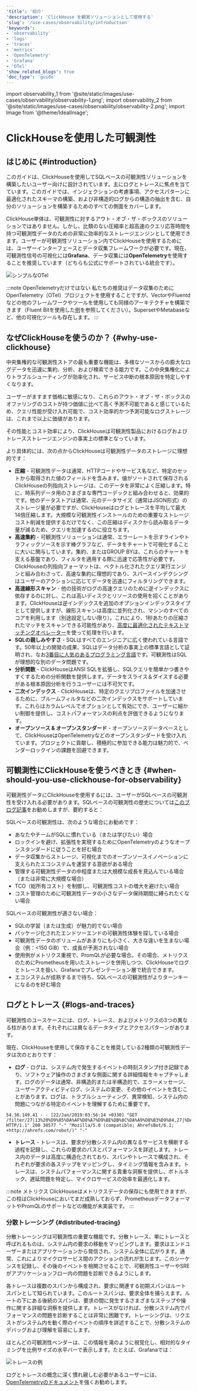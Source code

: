 ```yaml
---
'title': '紹介'
'description': 'ClickHouse を観測ソリューションとして使用する'
'slug': '/use-cases/observability/introduction'
'keywords':
- 'observability'
- 'logs'
- 'traces'
- 'metrics'
- 'OpenTelemetry'
- 'Grafana'
- 'OTel'
'show_related_blogs': true
'doc_type': 'guide'
---
```


import observability_1 from '@site/static/images/use-cases/observability/observability-1.png';
import observability_2 from '@site/static/images/use-cases/observability/observability-2.png';
import Image from '@theme/IdealImage';


# ClickHouseを使用した可観測性

## はじめに {#introduction}

このガイドは、ClickHouseを使用してSQLベースの可観測性ソリューションを構築したいユーザー向けに設計されています。主にログとトレースに焦点を当てています。このガイドでは、インジェクションの考慮事項、アクセスパターンに最適化されたスキーマの構築、および非構造的ログからの構造の抽出を含む、自分のソリューションを構築するためのすべての側面をカバーします。

ClickHouse単体は、可観測性に対するアウト・オブ・ザ・ボックスのソリューションではありません。しかし、比類のない圧縮率と超高速のクエリ応答時間を持つ可観測性データのための非常に効率的なストレージエンジンとして使用できます。ユーザーが可観測性ソリューション内でClickHouseを使用するためには、ユーザーインターフェースとデータ収集フレームワークが必要です。現在、可観測性信号の可視化には**Grafana**、データ収集には**OpenTelemetry**を使用することを推奨しています（どちらも公式にサポートされている統合です）。

<Image img={observability_1} alt="シンプルなOTel" size="md"/>

<br />

:::note OpenTelemetryだけではない
私たちの推奨はデータ収集のためにOpenTelemetry（OTel）プロジェクトを使用することですが、VectorやFluentdなどの他のフレームワークやツールを使用しても同様のアーキテクチャを構築できます（Fluent Bitを使用した[例](https://clickhouse.com/blog/kubernetes-logs-to-clickhouse-fluent-bit)を参照してください）。SupersetやMetabaseなど、他の可視化ツールも存在します。
:::

## なぜClickHouseを使うのか？ {#why-use-clickhouse}

中央集権的な可観測性ストアの最も重要な機能は、多様なソースからの膨大なログデータを迅速に集約、分析、および検索できる能力です。この中央集権化によりトラブルシューティングが効率化され、サービス中断の根本原因を特定しやすくなります。

ユーザーがますます価格に敏感になり、これらのアウト・オブ・ザ・ボックスのオファリングのコストが持つ価値に比べて高く予測不可能であると感じているため、クエリ性能が受け入れ可能で、コスト効率的かつ予測可能なログストレージは、これまで以上に価値があります。

その性能とコスト効率により、ClickHouseは可観測性製品におけるログおよびトレースストレージエンジンの事実上の標準となっています。

より具体的には、次の点からClickHouseは可観測性データのストレージに理想的です：

- **圧縮** - 可観測性データは通常、HTTPコードやサービス名など、特定のセットから取得された値のフィールドを含みます。値がソートされて保存されるClickHouseの列指向ストレージは、このデータを非常によく圧縮します。特に、時系列データ用のさまざまな専門コーデックと組み合わせると、効果的です。他のデータストアは通常、元のデータサイズ（通常はJSON形式）のストレージ量が必要ですが、ClickHouseはログとトレースを平均して最大14倍圧縮します。大規模な可観測性インストールのための重要なストレージコスト削減を提供するだけでなく、この圧縮はディスクから読み取るデータ量が減るため、クエリを加速するのに役立ちます。
- **高速集約** - 可観測性ソリューションは通常、エラーレートを示すラインやトラフィックソースを示す棒グラフなど、データをチャートで可視化することに大いに関与しています。集約、またはGROUP BYは、これらのチャートを支える基盤であり、フィルタを適用する際に迅速で応答性が必要です。ClickHouseの列指向フォーマットは、ベクトル化されたクエリ実行エンジンと組み合わさって、高速な集約に理想的であり、スパースインデクシングはユーザーのアクションに応じてデータを迅速にフィルタリングできます。
- **高速線形スキャン** - 他の技術がログの高速クエリのために逆インデックスに依存するのに対し、これは高いディスクとリソースの使用を招くことがあります。ClickHouseは逆インデックスを追加のオプションインデックスタイプとして提供しますが、線形スキャンは高度に並列化され、マシンのすべてのコアを利用します（別途設定しない限り）。これにより、1秒あたりの圧縮されたマッチをスキャンできる可能性があり、[高度に最適化されたテキストマッチングオペレーター](/sql-reference/functions/string-search-functions)を使って処理を行います。
- **SQLの親しみやすさ** - SQLはすべてのエンジニアに広く使われている言語です。50年以上の開発の成果、SQLはデータ分析の事実上の標準言語として証明され、なお[3番目に人気のあるプログラミング言語](https://clickhouse.com/blog/the-state-of-sql-based-observability#lingua-franca)です。可観測性はSQLが理想的な別のデータ問題です。
- **分析関数** - ClickHouseはANSI SQLを拡張し、SQLクエリを簡単かつ書きやすくするための分析関数を提供します。データをスライス＆ダイスする必要がある根本原因分析を行うユーザーには不可欠です。
- **二次インデックス** - ClickHouseは、特定のクエリプロファイルを加速させるために、ブルームフィルタなどの二次インデックスをサポートしています。これらはカラムレベルでオプションとして有効にでき、ユーザーに細かい制御を提供し、コストパフォーマンスの利点を評価できるようになります。
- **オープンソース & オープンスタンダード** - オープンソースデータベースとして、ClickHouseはOpenTelemetryなどのオープンスタンダードを受け入れています。プロジェクトに貢献し、積極的に参加できる能力は魅力的で、ベンダーロックインの課題を回避できます。

## 可観測性にClickHouseを使うべきとき {#when-should-you-use-clickhouse-for-observability}

可観測性データにClickHouseを使用するには、ユーザーがSQLベースの可観測性を受け入れる必要があります。SQLベースの可観測性の歴史については[このブログ記事](https://clickhouse.com/blog/the-state-of-sql-based-observability)をお勧めしますが、要約すると：

SQLベースの可観測性は、次のような場合にお勧めです：

- あなたやチームがSQLに慣れている（または学びたい）場合
- ロックインを避け、拡張性を実現するためにOpenTelemetryのようなオープンスタンダードに従うことを好む場合
- データ収集からストレージ、可視化までのオープンソースイノベーションに支えられたエコシステムを運営する意欲がある場合
- 管理する可観測性データの中程度または大規模な成長を見込んでいる場合（または非常に大規模な場合）
- TCO（総所有コスト）を制御し、可観測性コストの増大を避けたい場合
- コスト管理のために可観測性データの小さなデータ保持期間に縛られたくない場合

SQLベースの可観測性が適さない場合：

- SQLの学習（または生成）が魅力的でない場合
- パッケージ化されたエンドツーエンドの可観測性体験を探している場合
- 可観測性データのボリュームがあまりにも小さく、大きな違いを生まない場合（例：&lt;150 GiB）で、成長が予測されない場合
- 使用例がメトリクス重視で、PromQLが必要な場合。その場合、メトリクスのためにPrometheusを用いたストレージを併用しつつ、ClickHouseでログとトレースを扱い、Grafanaでプレゼンテーション層で統合できます。
- エコシステムが成熟するまで待ち、SQLベースの可観測性がよりターンキーになるのを好む場合

## ログとトレース {#logs-and-traces}

可観測性のユースケースには、ログ、トレース、およびメトリクスの3つの異なる柱があります。それぞれには異なるデータタイプとアクセスパターンがあります。

現在、ClickHouseを使用して保存することを推奨している2種類の可観測性データは次のとおりです：

- **ログ** - ログは、システム内で発生するイベントの時刻スタンプ付き記録であり、ソフトウェア操作のさまざまな側面に関する詳細情報をキャプチャします。ログのデータは通常、非構造的または半構造的で、エラーメッセージ、ユーザーアクティビティログ、システムの変更、その他のイベントを含むことがあります。ログは、トラブルシューティング、異常検知、システム内の問題につながる特定のイベントを理解するために重要です。

```response
54.36.149.41 - - [22/Jan/2019:03:56:14 +0330] "GET
/filter/27|13%20%D9%85%DA%AF%D8%A7%D9%BE%DB%8C%DA%A9%D8%B3%D9%84,27|%DA%A9%D9%85%D8%AA%D8%B1%20%D8%A7%D8%B2%205%20%D9%85%DA%AF%D8%A7%D9%BE%DB%8C%DA%A9%D8%B3%D9%84,p53 HTTP/1.1" 200 30577 "-" "Mozilla/5.0 (compatible; AhrefsBot/6.1; +http://ahrefs.com/robot/)" "-"
```

- **トレース** - トレースは、要求が分散システム内の異なるサービスを横断する過程を記録し、これらの要求のパスとパフォーマンスを詳述します。トレース内のデータは高度に構造化されており、スパンやトレースで構成され、それぞれが要求の各ステップをマッピングし、タイミング情報を含みます。トレースは、システムパフォーマンスに関する貴重な洞察を提供し、ボトルネック、遅延問題を特定し、マイクロサービスの効率を最適化します。

:::note メトリクス
ClickHouseはメトリクスデータの保存にも使用できますが、この柱はClickHouseにおいてまだ成熟しておらず、PrometheusデータフォーマットやPromQLのサポートなどの機能が未実装です。
:::

### 分散トレーシング {#distributed-tracing}

分散トレーシングは可観測性の重要な機能です。分散トレース、単にトレースと呼ばれるものは、システム内の要求の移動をマッピングします。要求はエンドユーザーまたはアプリケーションから発信され、システム全体に広がります。通常、これによりマイクロサービス間のアクションの流れが生じます。このシーケンスを記録し、その後のイベントを相関させることで、可観測性ユーザーやSREがアプリケーションフロー内の問題を診断できるようにします。

各トレースは複数のスパンから構成され、要求に関連する初期スパンはルートスパンとして知られています。このルートスパンは、要求全体を捕らえます。ルートの下にある後続のスパンは、要求の間に発生するさまざまなステップや操作に関する詳細な洞察を提供します。トレースがなければ、分散システム内でパフォーマンスの問題を診断することは非常に困難です。トレーシングは、リクエストがシステム内を動く際のイベントの順序を詳述することで、分散システムのデバッグおよび理解を容易にします。

ほとんどの可観測性ベンダーは、この情報を滝のように視覚化し、相対的なタイミングを比例サイズの水平バーで表示します。たとえば、Grafanaでは：

<Image img={observability_2} alt="トレースの例" size="lg" border/>

ログとトレースの概念に深く慣れ親しむ必要があるユーザーには、[OpenTelemetryのドキュメント](https://opentelemetry.io/docs/concepts/)を強くお勧めします。
